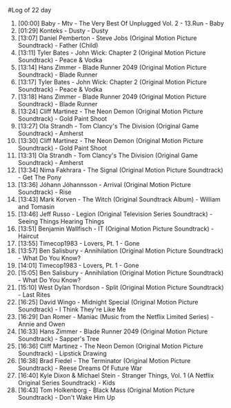#Log of 22 day

1. [00:00] Baby - Mtv - The Very Best Of Unplugged Vol. 2 - 13.Run - Baby
1. [01:29] Konteks - Dusty - Dusty
1. [13:07] Daniel Pemberton - Steve Jobs (Original Motion Picture Soundtrack) - Father (Child)
1. [13:11] Tyler Bates - John Wick: Chapter 2 (Original Motion Picture Soundtrack) - Peace & Vodka
1. [13:14] Hans Zimmer - Blade Runner 2049 (Original Motion Picture Soundtrack) - Blade Runner
1. [13:17] Tyler Bates - John Wick: Chapter 2 (Original Motion Picture Soundtrack) - Peace & Vodka
1. [13:18] Hans Zimmer - Blade Runner 2049 (Original Motion Picture Soundtrack) - Blade Runner
1. [13:24] Cliff Martinez - The Neon Demon (Original Motion Picture Soundtrack) - Gold Paint Shoot
1. [13:27] Ola Strandh - Tom Clancy's The Division (Original Game Soundtrack) - Amherst
1. [13:30] Cliff Martinez - The Neon Demon (Original Motion Picture Soundtrack) - Gold Paint Shoot
1. [13:31] Ola Strandh - Tom Clancy's The Division (Original Game Soundtrack) - Amherst
1. [13:34] Nima Fakhrara - The Signal (Original Motion Picture Soundtrack) - Get The Pony
1. [13:36] Jóhann Jóhannsson - Arrival (Original Motion Picture Soundtrack) - Rise
1. [13:43] Mark Korven - The Witch (Original Soundtrack Album) - William and Tomasin
1. [13:46] Jeff Russo - Legion (Original Television Series Soundtrack) - Seeing Things Hearing Things
1. [13:51] Benjamin Wallfisch - IT (Original Motion Picture Soundtrack) - Haircut
1. [13:55] Timecop1983 - Lovers, Pt. 1 - Gone
1. [13:57] Ben Salisbury - Annihilation (Original Motion Picture Soundtrack) - What Do You Know?
1. [14:01] Timecop1983 - Lovers, Pt. 1 - Gone
1. [15:05] Ben Salisbury - Annihilation (Original Motion Picture Soundtrack) - What Do You Know?
1. [15:10] West Dylan Thordson - Split (Original Motion Picture Soundtrack) - Last Rites
1. [16:25] David Wingo - Midnight Special (Original Motion Picture Soundtrack) - I Think They're Like Me
1. [16:29] Dan Romer - Maniac (Music from the Netflix Limited Series) - Annie and Owen
1. [16:33] Hans Zimmer - Blade Runner 2049 (Original Motion Picture Soundtrack) - Sapper's Tree
1. [16:36] Cliff Martinez - The Neon Demon (Original Motion Picture Soundtrack) - Lipstick Drawing
1. [16:38] Brad Fiedel - The Terminator (Original Motion Picture Soundtrack) - Reese Dreams Of Future War
1. [16:40] Kyle Dixon & Michael Stein - Stranger Things, Vol. 1 (A Netflix Original Series Soundtrack) - Kids
1. [16:43] Tom Holkenborg - Black Mass (Original Motion Picture Soundtrack) - Don't Wake Him Up

